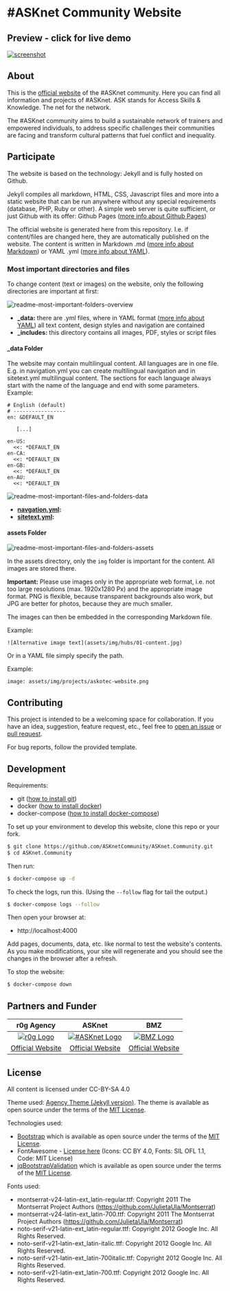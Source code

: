 # #ASKnet Community Website

## Preview - click for live demo

[![screenshot](/screenshot.png)][demo-page]

## About

This is the [official website][demo-page] of the #ASKnet community. Here you can find all information and projects of #ASKnet. ASK stands for Access Skills & Knowledge. The net for the network. 

The #ASKnet community aims to build a sustainable network of trainers and empowered individuals, to address specific challenges their communities are facing and transform cultural patterns that fuel conflict and inequality.

## Participate

The website is based on the technology: Jekyll and is fully hosted on Github.

Jekyll compiles all markdown, HTML, CSS, Javascript files and more into a static website that can be run anywhere without any special requirements (database, PHP, Ruby or other). A simple web server is quite sufficient, or just Github with its offer: Github Pages ([more info about Github Pages](https://pages.github.com/))

The official website is generated here from this repository. I.e. if content/files are changed here, they are automatically published on the website. The content is written in Markdown .md ([more info about Markdown](https://www.markdownguide.org/)) or YAML .yml ([more info about YAML](https://en.wikipedia.org/wiki/YAML)).

### Most important directories and files

To change content (text or images) on the website, only the following directories are important at first:

![readme-most-important-folders-overview](assets/img/readme-most-important-files-and-folders-overview.png)

- **_data:** there are .yml files, where in YAML format ([more info about YAML](https://en.wikipedia.org/wiki/YAML)) all text content, design styles and navigation are contained
- **_includes:** this directory contains all images, PDF, styles or script files

#### _data Folder

The website may contain multilingual content. All languages are in one file. E.g. in navigation.yml you can create multilingual navigation and in sitetext.yml multilingual content. The sections for each language always start with the name of the language and end with some parameters. Example:

```
# English (default)
# -----------------
en: &DEFAULT_EN

   [...]

en-US:
  <<: *DEFAULT_EN
en-CA:
  <<: *DEFAULT_EN
en-GB:
  <<: *DEFAULT_EN
en-AU:
  <<: *DEFAULT_EN
```

![readme-most-important-files-and-folders-data](assets/img/readme-most-important-files-and-folders-data.png)

- **[navgation.yml](_data/navigation.yml):** 
- **[sitetext.yml](_data/sitetext.yml):** 

#### assets Folder

![readme-most-important-files-and-folders-assets](assets/img/readme-most-important-files-and-folders-assets.png)

In the assets directory, only the `img` folder is important for the content. All images are stored there.

**Important:** Please use images only in the appropriate web format, i.e. not too large resolutions (max. 1920x1280 Px) and the appropriate image format. PNG is flexible, because transparent backgrounds also work, but JPG are better for photos, because they are much smaller.

The images can then be embedded in the corresponding Markdown file.

Example:

```
![Alternative image text](assets/img/hubs/01-content.jpg)
```

Or in a YAML file simply specify the path.

Example:

```
image: assets/img/projects/askotec-website.png
```

## Contributing

This project is intended to be a welcoming space for collaboration. If you have an idea, suggestion, feature request, etc., feel free to [open an issue](https://github.com/ASKnetCommunity/ASKnet.Community/issues) or [pull request](https://github.com/ASKnetCommunity/ASKnet.Community/pulls).

For bug reports, follow the provided template.

## Development

Requirements:

- git ([how to install git](https://git-scm.com/book/en/v2/Getting-Started-Installing-Git))
- docker ([how to install docker](https://docs.docker.com/get-docker/))
- docker-compose ([how to install docker-compose](https://docs.docker.com/compose/install/))

To set up your environment to develop this website, clone this repo or your fork.

```sh
$ git clone https://github.com/ASKnetCommunity/ASKnet.Community.git
$ cd ASKnet.Community
```

Then run:

```sh
$ docker-compose up -d
```

To check the logs, run this. (Using the `--follow` flag for tail the output.)

```sh
$ docker-compose logs --follow
```

Then open your browser at:

- http://localhost:4000

Add pages, documents, data, etc. like normal to test the website's contents. As you make modifications, your site will regenerate and you should see the changes in the browser after a refresh.

To stop the website:

```sh
$ docker-compose down
```

## Partners and Funder

| r0g Agency | ASKnet  | BMZ |
| :--------: | :----: | :-------: |
|[![r0g Logo](assets/img/clients/r0g_logo.png)](https://openculture.agency/)|[![#ASKnet Logo](assets/img/clients/asknet-logo.png)](https://github.com/ASKnet-Open-Training)|  [![BMZ Logo](assets/img/clients/founder_BMZ.jpg)](https://www.bmz.de/en/) |
| [Official Website](https://openculture.agency/) | [Official Website](https://github.com/ASKnet-Open-Training) | [Official Website](https://www.bmz.de/en/) |


## License

All content is licensed under CC-BY-SA 4.0 

Theme used: [Agency Theme (Jekyll version)](https://github.com/raviriley/agency-jekyll-theme). The theme is available as open source under the terms of the [MIT License](https://opensource.org/licenses/MIT).

Technologies used: 
- [Bootstrap](https://getbootstrap.com/) which is available as open source under the terms of the [MIT License](https://opensource.org/licenses/MIT).
- FontAwesome - [License here](https://fontawesome.com/license/free)  (Icons: CC BY 4.0, Fonts: SIL OFL 1.1, Code: MIT License)
- [jqBootstrapValidation](https://reactiveraven.github.io/jqBootstrapValidation/) which is available as open source under the terms of the [MIT License](https://opensource.org/licenses/MIT).

Fonts used: 
- montserrat-v24-latin-ext_latin-regular.ttf: Copyright 2011 The Montserrat Project Authors (https://github.com/JulietaUla/Montserrat)
- montserrat-v24-latin-ext_latin-700.ttf: Copyright 2011 The Montserrat Project Authors (https://github.com/JulietaUla/Montserrat)
- noto-serif-v21-latin-ext_latin-regular.ttf: Copyright 2012 Google Inc. All Rights Reserved.
- noto-serif-v21-latin-ext_latin-italic.ttf: Copyright 2012 Google Inc. All Rights Reserved.
- noto-serif-v21-latin-ext_latin-700italic.ttf: Copyright 2012 Google Inc. All Rights Reserved.
- noto-serif-v21-latin-ext_latin-700.ttf: Copyright 2012 Google Inc. All Rights Reserved.

[demo-page]: https://asknetcommunity.github.io/ASKnet.Community/
